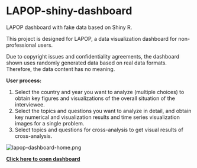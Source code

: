 # LAPOP-shiny-dashboard

LAPOP dashboard with fake data based on Shiny R.

This project is designed for LAPOP, a data visualization dashboard for non-professional users.

Due to copyright issues and confidentiality agreements, the dashboard shown uses randomly generated data based on real data formats. Therefore, the data content has no meaning.

**User process:**

1. Select the country and year you want to analyze (multiple choices) to obtain key figures and visualizations of the overall situation of the interviewee.
2. Select the topics and questions you want to analyze in detail, and obtain key numerical and visualization results and time series visualization images for a single problem.
3. Select topics and questions for cross-analysis to get visual results of cross-analysis.

![lapop-dashboard-home.png](https://i.postimg.cc/TwmPDrYT/lapop-dashboard-home.png)

**[Click here to open dashboard](https://zekun.shinyapps.io/LAPOP-shiny-dashboard/)**